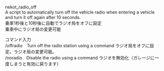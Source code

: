nekot_radio_off  
A script to automatically turn off the vehicle radio when entering a vehicle and turn it off again after 10 seconds.  
乗車1秒後と10秒後に自動でラジオ局をオフに設定  
乗車中にラジオ局の変更可能  

コマンド入力  
/offradio　Turn off the radio station using a command ラジオ局をオフに設定。ラジオ局の変更可能。  
/noradio　Disable the radio using a command ラジオを無効化（ガレージに一度しまうと有効に戻ります）  
